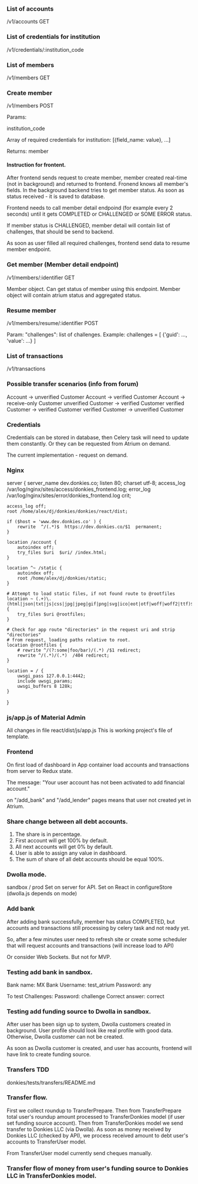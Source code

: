 ###  List of accounts

/v1/accounts     GET    

### List of credentials for institution

/v1/credentials/:institution_code

###  List of members

/v1/members     GET    

### Create member

/v1/members     POST    

Params:

institution_code

Array of required credentials for institution:
[{field_name: value}, ...]

Returns: member

#### Instruction for frontent.

After frontend sends request to create member, member created real-time (not in background) and returned to frontend.
Fronend knows all member's fields.
In the background backend tries to get member status.
As soon as status received - it is saved to database.

Frontend needs to call member detail endpoind (for example every 2 seconds) until it gets COMPLETED or CHALLENGED or SOME ERROR status.

If member status is CHALLENGED, member detail will contain list of challenges, that should be send to backend.

As soon as user filled all required challenges, frontend send data to resume member endpoint.


### Get member (Member detail endpoint) 

/v1/members/:identifier  GET

Member object.
Can get status of member using this endpoint.
Member object will contain atrium status and aggregated status.

### Resume member

/v1/members/resume/:identifier  POST

Param: "challenges": list of challenges.
Example: challenges = [
    {'guid': ..., 'value': ...}
]

### List of transactions

/v1/transactions

### Possible transfer scenarios (info from forum)

Account -> unverified Customer
Account -> verified Customer
Account -> receive-only Customer
unverified Customer -> verified Customer
verified Customer -> verified Customer
verified Customer -> unverified Customer


### Credentials

Credentials can be stored in database, then Celery task will need to update them constantly. Or they can be requested from Atrium on demand.

The current implementation - request on demand.


### Nginx

server {
    server_name  dev.donkies.co;
    listen 80;
    charset utf-8;
    access_log  /var/log/nginx/sites/access/donkies_frontend.log;
    error_log   /var/log/nginx/sites/error/donkies_frontend.log crit;

    access_log off;
    root /home/alex/dj/donkies/donkies/react/dist;

    if ($host = 'www.dev.donkies.co' ) {
        rewrite  ^/(.*)$  https://dev.donkies.co/$1  permanent;
    }

    location /account {
        autoindex off;
        try_files $uri  $uri/ /index.html;
    }

    location ^~ /static {
        autoindex off;
        root /home/alex/dj/donkies/static;
    }

    # Attempt to load static files, if not found route to @rootfiles
    location ~ (.+)\.(html|json|txt|js|css|jpg|jpeg|gif|png|svg|ico|eot|otf|woff|woff2|ttf)$ {
        try_files $uri @rootfiles;
    }

    # Check for app route "directories" in the request uri and strip "directories"
    # from request, loading paths relative to root.
    location @rootfiles {
        # rewrite ^/(?:some|foo/bar)/(.*) /$1 redirect;
        rewrite ^/(.*)/(.*)  /404 redirect;
    }

    location = / {
        uwsgi_pass 127.0.0.1:4442;
        include uwsgi_params;
        uwsgi_buffers 8 128k;
    }
}

### js/app.js of Material Admin

All changes in file react/dist/js/app.js
This is working project's file of template.


### Frontend

On first load of dashboard in App container load accounts and transactions
from server to Redux state.

The message:
"Your user account has not been activated to add financial account."
 
 on "/add_bank" and "/add_lender" pages means that user not created yet in Atrium.

### Share change between all debt accounts.

1) The share is in percentage.
2) First account will get 100% by default.
3) All next accounts will get 0% by default.
4) User is able to assign any value in dashboard.
5) The sum of share of all debt accounts should be equal 100%.

### Dwolla mode.

sandbox / prod
Set on server for API.
Set on React in configureStore (dwolla.js depends on mode)

### Add bank

After adding bank successfully, member has status COMPLETED,
but accounts and transactions still processing by celery task
and not ready yet.

So, after a few minutes user need to refresh site or create 
some scheduler that will request accounts and transactions
(will increase load to API)

Or consider Web Sockets.
But not for MVP.

### Testing add bank in sandbox.

Bank name: MX Bank
Username: test_atrium
Password: any

To test Challenges:
Password: challenge
Correct answer: correct

### Testing add funding source to Dwolla in sandbox.

After user has been sign up to system, Dwolla customers created
in background. User profile should look like real profile with good data.
Otherwise, Dwolla customer can not be created.

As soon as Dwolla customer is created, and user has accounts, frontend will have link to create funding source.

### Transfers TDD
donkies/tests/transfers/README.md

### Transfer flow.

First we collect roundup to TransferPrepare.
Then from TransferPrepare total user's roundup amount processed to TransferDonkies model (if user set funding source account).
Then from TransferDonkies model we send transfer to Donkies LLC (via Dwolla).
As soon as money received by Donkies LLC (checked by API), we process received amount to debt user's accounts to TransferUser model.

From TransferUser model currently send cheques manually.

### Transfer flow of money from user's funding source to Donkies LLC in TransferDonkies model.

